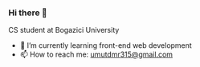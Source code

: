 ### Hi there 👋
CS student at Bogazici University

- 🌱 I’m currently learning front-end web development
- 📫 How to reach me: umutdmr315@gmail.com


